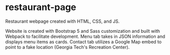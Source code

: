 # restaurant-page

Restaurant webpage created with HTML, CSS, and JS.

Website is created with Bootstrap 5 and Sass customization and built with Webpack to facilitate development.
Menu tab takes in JSON information and displays menu items as cards. Contact tab utilizes a Google Map embed to point to a fake location (Georgia Tech's Recreation Center).